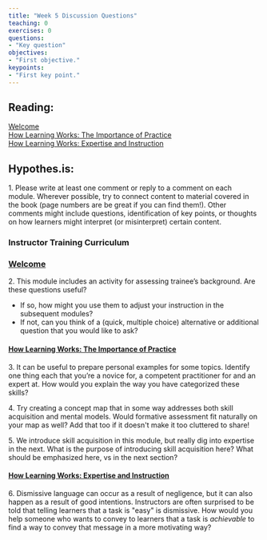 ```yaml
---	
title: "Week 5 Discussion Questions"	
teaching: 0	
exercises: 0	
questions:	
- "Key question"	
objectives:	
- "First objective."	
keypoints:	
- "First key point."	
---
```

## Reading:
[Welcome](https://carpentries.github.io/instructor-training/01-welcome/)  
[How Learning Works: The Importance of Practice](https://carpentries.github.io/instructor-training/02-practice-learning/)  
[How Learning Works: Expertise and Instruction](https://carpentries.github.io/instructor-training/03-expertise/)

## Hypothes.is: 
1\. Please write at least one comment or reply to a comment on each module. Wherever possible, try to connect content to material covered in the book (page numbers are be great if you can find them!). Other comments might include questions, identification of key points, or thoughts on how learners might interpret (or misinterpret) certain content.

### Instructor Training Curriculum
### [Welcome](https://carpentries.github.io/instructor-training/01-welcome/)

2\. This module includes an activity for assessing trainee’s background. Are these questions useful?
- If so, how might you use them to adjust your instruction in the subsequent modules?
- If not, can you think of a (quick, multiple choice) alternative or additional question that you would like to ask?

#### [How Learning Works: The Importance of Practice](https://carpentries.github.io/instructor-training/02-practice-learning/) 

3\. It can be useful to prepare personal examples for some topics. Identify one thing each that you’re a novice for, a competent practitioner for and an expert at. How would you explain the way you have categorized these skills?

4\. Try creating a concept map that in some way addresses both skill acquisition and mental models. Would formative assessment fit naturally on your map as well? Add that too if it doesn't make it too cluttered to share!
    
5\. We introduce skill acquisition in this module, but really dig into expertise in the next. What is the purpose of introducing skill acquisition here? What should be emphasized here, vs in the next section?
    

#### [How Learning Works: Expertise and Instruction](https://carpentries.github.io/instructor-training/03-expertise/)
6\. Dismissive language can occur as a result of negligence, but it can also happen as a result of good intentions.
Instructors are often surprised to be told that telling learners that a task is "easy" is dismissive.
How would you help someone who wants to convey to learners that a task is *achievable* to find a way to convey that message in a more motivating way?


